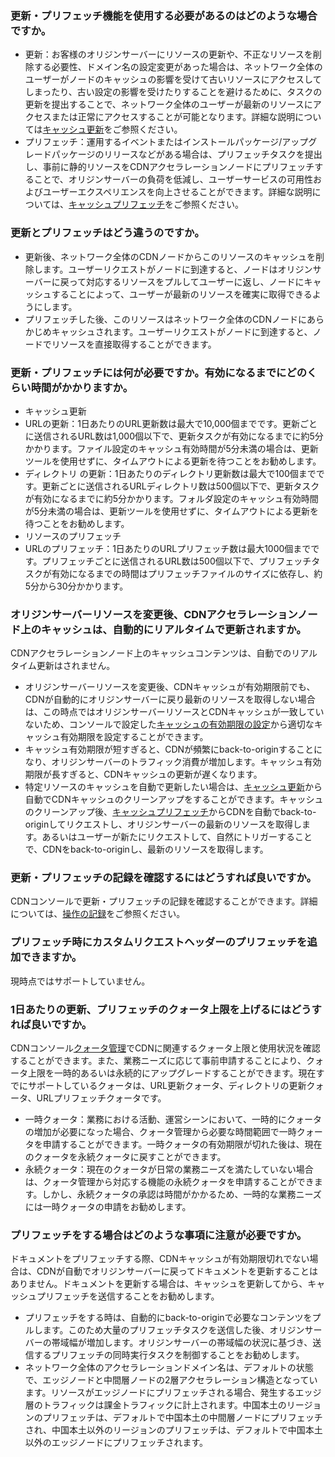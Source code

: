 [](id:q6)
### 更新・プリフェッチ機能を使用する必要があるのはどのような場合ですか。
- 更新：お客様のオリジンサーバーにリソースの更新や、不正なリソースを削除する必要性、ドメイン名の設定変更があった場合は、ネットワーク全体のユーザーがノードのキャッシュの影響を受けて古いリソースにアクセスしてしまったり、古い設定の影響を受けたりすることを避けるために、タスクの更新を提出することで、ネットワーク全体のユーザーが最新のリソースにアクセスまたは正常にアクセスすることが可能となります。詳細な説明については[キャッシュ更新](https://intl.cloud.tencent.com/document/product/228/6299)をご参照ください。
- プリフェッチ：運用するイベントまたはインストールパッケージ/アップグレードパッケージのリリースなどがある場合は、プリフェッチタスクを提出し、事前に静的リソースをCDNアクセラレーションノードにプリフェッチすることで、オリジンサーバーの負荷を低減し、ユーザーサービスの可用性およびユーザーエクスペリエンスを向上させることができます。詳細な説明については、[キャッシュプリフェッチ](https://intl.cloud.tencent.com/document/product/228/39000)をご参照ください。

[](id:q1)
### 更新とプリフェッチはどう違うのですか。
- 更新後、ネットワーク全体のCDNノードからこのリソースのキャッシュを削除します。ユーザーリクエストがノードに到達すると、ノードはオリジンサーバーに戻って対応するリソースをプルしてユーザーに返し、ノードにキャッシュすることによって、ユーザーが最新のリソースを確実に取得できるようにします。
- プリフェッチした後、このリソースはネットワーク全体のCDNノードにあらかじめキャッシュされます。ユーザーリクエストがノードに到達すると、ノードでリソースを直接取得することができます。

[](id:q2)
### 更新・プリフェッチには何が必要ですか。有効になるまでにどのくらい時間がかかりますか。
- キャッシュ更新
 - URLの更新：1日あたりのURL更新数は最大で10,000個までです。更新ごとに送信されるURL数は1,000個以下で、更新タスクが有効になるまでに約5分かかります。ファイル設定のキャッシュ有効時間が5分未満の場合は、更新ツールを使用せずに、タイムアウトによる更新を待つことをお勧めします。
 - ディレクトリ の更新：1日あたりのディレクトリ更新数は最大で100個までです。更新ごとに送信されるURLディレクトリ数は500個以下で、更新タスクが有効になるまでに約5分かかります。フォルダ設定のキャッシュ有効時間が5分未満の場合は、更新ツールを使用せずに、タイムアウトによる更新を待つことをお勧めします。
- リソースのプリフェッチ
 - URLのプリフェッチ：1日あたりのURLプリフェッチ数は最大1000個までです。プリフェッチごとに送信されるURL数は500個以下で、プリフェッチタスクが有効になるまでの時間はプリフェッチファイルのサイズに依存し、約5分から30分かかります。

[](id:q3)
### オリジンサーバーリソースを変更後、CDNアクセラレーションノード上のキャッシュは、自動的にリアルタイムで更新されますか。
CDNアクセラレーションノード上のキャッシュコンテンツは、自動でのリアルタイム更新はされません。
- オリジンサーバーリソースを変更後、CDNキャッシュが有効期限前でも、CDNが自動的にオリジンサーバーに戻り最新のリソースを取得しない場合は、この時点ではオリジンサーバーリソースとCDNキャッシュが一致していないため、コンソールで設定した[キャッシュの有効期限の設定](https://intl.cloud.tencent.com/document/product/228/35317)から適切なキャッシュ有効期限を設定することができます。
- キャッシュ有効期限が短すぎると、CDNが頻繁にback-to-originすることになり、オリジンサーバーのトラフィック消費が増加します。キャッシュ有効期限が長すぎると、CDNキャッシュの更新が遅くなります。
- 特定リソースのキャッシュを自動で更新したい場合は、[キャッシュ更新](https://intl.cloud.tencent.com/document/product/228/6299)から自動でCDNキャッシュのクリーンアップをすることができます。キャッシュのクリーンアップ後、[キャッシュプリフェッチ](https://intl.cloud.tencent.com/document/product/228/39000)からCDNを自動でback-to-originしてリクエストし、オリジンサーバーの最新のリソースを取得します。あるいはユーザーが新たにリクエストして、自然にトリガーすることで、CDNをback-to-originし、最新のリソースを取得します。



[](id:q5)
### 更新・プリフェッチの記録を確認するにはどうすれば良いですか。
CDNコンソールで更新・プリフェッチの記録を確認することができます。詳細については、[操作の記録](https://intl.cloud.tencent.com/document/product/228/42176)をご参照ください。

[](id:q6)
### プリフェッチ時にカスタムリクエストヘッダーのプリフェッチを追加できますか。
現時点ではサポートしていません。


### 1日あたりの更新、プリフェッチのクォータ上限を上げるにはどうすれば良いですか。
CDNコンソール[クォータ管理](https://intl.cloud.tencent.com/document/product/228/46738)でCDNに関連するクォータ上限と使用状況を確認することができます。また、業務ニーズに応じて事前申請することにより、クォータ上限を一時的あるいは永続的にアップグレードすることができます。現在すでにサポートしているクォータは、URL更新クォータ、ディレクトリの更新クォータ、URLプリフェッチクォータです。
- 一時クォータ：業務における活動、運営シーンにおいて、一時的にクォータの増加が必要になった場合、クォータ管理から必要な時間範囲で一時クォータを申請することができます。一時クォータの有効期限が切れた後は、現在のクォータを永続クォータに戻すことができます。
- 永続クォータ：現在のクォータが日常の業務ニーズを満たしていない場合は、クォータ管理から対応する機能の永続クォータを申請することができます。しかし、永続クォータの承認は時間がかかるため、一時的な業務ニーズには一時クォータの申請をお勧めします。


### プリフェッチをする場合はどのような事項に注意が必要ですか。
ドキュメントをプリフェッチする際、CDNキャッシュが有効期限切れでない場合は、CDNが自動でオリジンサーバーに戻ってドキュメントを更新することはありません。ドキュメントを更新する場合は、キャッシュを更新してから、キャッシュプリフェッチを送信することをお勧めします。
- プリフェッチをする時は、自動的にback-to-originで必要なコンテンツをプルします。このため大量のプリフェッチタスクを送信した後、オリジンサーバーの帯域幅が増加します。オリジンサーバーの帯域幅の状況に基づき、送信するプリフェッチの同時実行タスクを制御することをお勧めします。
- ネットワーク全体のアクセラレーションドメイン名は、デフォルトの状態で、エッジノードと中間層ノードの2層アクセラレーション構造となっています。リソースがエッジノードにプリフェッチされる場合、発生するエッジ層のトラフィックは課金トラフィックに計上されます。中国本土のリージョンのプリフェッチは、デフォルトで中国本土の中間層ノードにプリフェッチされ、中国本土以外のリージョンのプリフェッチは、デフォルトで中国本土以外のエッジノードにプリフェッチされます。
